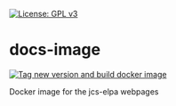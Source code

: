 [![License: GPL v3](https://img.shields.io/badge/License-GPL%20v3-blue.svg)](https://www.gnu.org/licenses/gpl-3.0)

# docs-image

[![Tag new version and build docker image](https://github.com/jcs-elpa/docs-image/actions/workflows/docker-image.yml/badge.svg)](https://github.com/jcs-elpa/docs-image/actions/workflows/docker-image.yml)

Docker image for the jcs-elpa webpages
